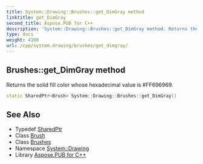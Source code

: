 ```yaml
---
title: System::Drawing::Brushes::get_DimGray method
linktitle: get_DimGray
second_title: Aspose.PUB for C++
description: 'System::Drawing::Brushes::get_DimGray method. Returns the solid fill color whose hexadecimal value is #FF696969 in C++.'
type: docs
weight: 4100
url: /cpp/system.drawing/brushes/get_dimgray/
---
```

## Brushes::get_DimGray method


Returns the solid fill color whose hexadecimal value is #FF696969.

```cpp
static SharedPtr<Brush> System::Drawing::Brushes::get_DimGray()
```

## See Also

* Typedef [SharedPtr](../../../system/sharedptr/)
* Class [Brush](../../brush/)
* Class [Brushes](../)
* Namespace [System::Drawing](../../)
* Library [Aspose.PUB for C++](../../../)
